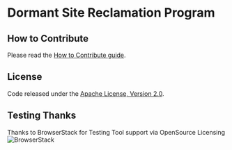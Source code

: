 # Dormant Site Reclamation Program

## How to Contribute
Please read the [How to Contribute guide](CONTRIBUTING.md).

## License
Code released under the [Apache License, Version 2.0](LICENSE.md).

## Testing Thanks
Thanks to BrowserStack for Testing Tool support via OpenSource Licensing ![BrowserStack](docs/browserstack-logo-white-small.png)
